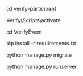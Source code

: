 cd verify-participant

Verify\Scripts\activate

cd VerifyEvent

pip install -r requirements.txt

python manage.py migrate

python manage.py runserver